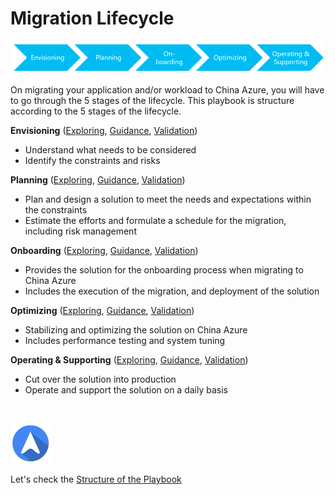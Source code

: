 <properties
	pageTitle="Global Customer Playbook migration-lifecycle | Azure"
	description="Global Customer Playbook migration-lifecycle"
	services="global-customer-playbook"
	documentationCenter=""
	authors="jtong"
	manager="edwinc"
	editor=""
	tags="global-customer-playbook"/>

<tags
	ms.service="global-customer-playbook"
	ms.workload=""
	ms.tgt_pltfrm=""
	ms.devlang="na"
	ms.topic="article"
	ms.date="12/26/2016"
	wacn.date="12/26/2016"
	wacn.lang="en" 
	ms.author="jtong"/>


# Migration Lifecycle

![Envisioning](./media/lifecycle.png)

On migrating your application and/or workload to China Azure, you will have to go through the 5 stages of the lifecycle.
This playbook is structure according to the 5 stages of the lifecycle.

**Envisioning** ([Exploring](/solutions/global-customer/envisioning/explore/policies/), 
[Guidance](/solutions/global-customer/envisioning/guidance/policies/), 
[Validation](/solutions/global-customer/envisioning/validate/))

- Understand what needs to be considered
- Identify the constraints and risks
 
**Planning** ([Exploring](/solutions/global-customer/planning/explore/policies/), 
[Guidance](/solutions/global-customer/planning/guidance/policies/), 
[Validation](/solutions/global-customer/planning/validate/))

- Plan and design a solution to meet the needs and expectations within the constraints
- Estimate the efforts and formulate a schedule for the migration, including risk management
 
**Onboarding** ([Exploring](/solutions/global-customer/onboarding/explore/policies/), 
[Guidance](/solutions/global-customer/onboarding/guidance/policies/), 
[Validation](/solutions/global-customer/onboarding/validate/))

- Provides the solution for the onboarding process when migrating to China Azure
- Includes the execution of the migration, and deployment of the solution
 
**Optimizing** ([Exploring](/solutions/global-customer/optimizing/explore/policies/), 
[Guidance](/solutions/global-customer/optimizing/guidance/policies/), 
[Validation](/solutions/global-customer/optimizing/validate/))

- Stabilizing and optimizing the solution on China Azure
- Includes performance testing and system tuning
 
**Operating & Supporting** ([Exploring](/solutions/global-customer/operating-supporting/explore/policies/), 
[Guidance](/solutions/global-customer/operating-supporting/guidance/policies/), 
[Validation](/solutions/global-customer/operating-supporting/validate/))

- Cut over the solution into production
- Operate and support the solution on a daily basis

</br>

![navigation](./media/navigation.png)

Let's check the [Structure of the Playbook](/solutions/global-customer/structure-of-playbook/)